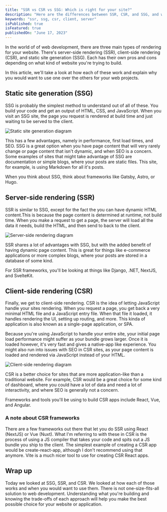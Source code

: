 ```yaml
---
title: "SSR vs CSR vs SSG: Which is right for your site?"
description: "Here are the differences between SSR, CSR, and SSG, and why you would choose one over the other for your web project."
keywords: "ssr, ssg, csr, client, server"
isPublished: true
isFeatured: true
publishedOn: "June 17, 2023"
---
```


In the world of of web development, there are three main types of rendering for your website. There's server-side rendering (SSR), client-side rendering (CSR), and static site generation (SSG). Each has their own pros and cons depending on what kind of website you're trying to build.

In this article, we'll take a look at how each of these work and explain why you would want to use one over the others for your web projects.

## Static site generation (SSG)

SSG is probably the simplest method to understand out of all of these. You build your code and get an output of HTML, CSS, and JavaScript. When you visit an SSG site, the page you request is rendered at build time and just waiting to be served to the client.

![Static site generation diagram](/posts/content/ssg.svg)

This has a few advantages, namely in performance, first load times, and SEO. SSG is a great option when you have page content that will very rarely change or page content that isn't dynamic, and when SEO is a concern. Some examples of sites that might take advantage of SSG are documentation or simple blogs, where your posts are static files. This site, for example, is using Markdown for all it's posts.

When you think about SSG, think about frameworks like Gatsby, Astro, or Hugo.

## Server-side rendering (SSR)

SSR is similar to SSG, except for the fact the you can have dynamic HTML content.This is because the page content is determined at runtime, not build time. When you make a request to get a page, the server will load all the data it needs, build the HTML, and then send to back to the client.

![Server-side rendering diagram](/posts/content/ssr.svg)

SSR shares a lot of advantages with SSG, but with the added benefit of having dynamic page content. This is great for things like e-commerce applications or more complex blogs, where your posts are stored in a database of some kind.

For SSR frameworks, you'll be looking at things like Django, .NET, NextJS, and SvelteKit.

## Client-side rendering (CSR)

Finally, we get to client-side rendering. CSR is the idea of letting JavaScript handle your sites rendering. When you request a page, you get back a very minimal HTML file and a JavaScript entry file. When that file it loaded, it handles rendering the UI, setting up routing, and more. This kinda of application is also known as a single-page application, or SPA.

Because you're using JavaScript to handle your entire site, your initial page load performance might suffer as your bundle grows larger. Once it is loaded however, it's very fast and gives a native-app like experience. You might also run into issues with SEO in CSR sites, as your page content is loaded and rendered via JavaScript instead of your HTML.

![Client-side rendering diagram](/posts/content/csr.svg)

CSR is a better choice for sites that are more application-like than a traditional website. For example, CSR would be a great choice for some kind of dashboard, where you could have a lot of data and need a lot of interactivity, and where SEO is generally not a concern.

Frameworks and tools you'll be using to build CSR apps include React, Vue, and Angular.

### A note about CSR frameworks

There are a few frameworks out there that let you do SSR using React (NextJS) or Vue (Nuxt). What I'm referring to with these in CSR is the process of using a JS compiler that takes your code and spits out a JS bundle you ship to the client. The simplest example of creating a CSR app would be create-react-app, although I don't recommend using that anymore. Vite is a much nicer tool to use for creating CSR React apps.

## Wrap up

Today we looked at SSG, SSR, and CSR. We looked at how each of those works and when you would want to use them. There is not one-size-fits-all solution to web development. Understanding what you're building and knowing the trade-offs of each approach will help you make the best possible choice for your website or application.
